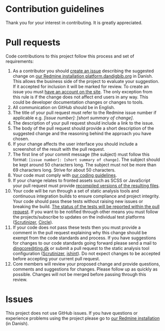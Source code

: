 # Contribution guidelines

Thank you for your interest in contributing. It is greatly appreciated.

# Pull requests

Code contributions to this project follow this process and set of requirements:

1. As a contributor you should [create an issue](http://platform.dandigbib.org/projects/ddb-cms/issues/new) describing the suggested change on [our Redmine installation platform.dandigbib.org](http://platform.dandigbib.org/projects/ddb-cms/) in Danish. This allows the business side of the project to evaluate your suggestion. If it accepted for inclusion it will be marked for review. To create an issue you must [have an account on the site](http://platform.dandigbib.org/account/register). The only exception from this rule is if the change does not affect end users in any way. This could be developer documentation changes or changes to tools.
2. All communication on GitHub should be in English.
3. The title of your pull request must refer to the Redmine issue number if applicable e.g. *[issue number]: [short summary of change]*.
4. The description of your pull request should include a link to the issue.
5. The body of the pull request should provide a short description of the suggested change and the reasoning behind the approach you have chosen.
6. If your change affects the user interface you should include a screenshot of the result with the pull request.
7. The first line of your commit message (the subject) must follow this format: `[issue number]: [short summary of change]`. The subject should be kept around 50 characters long. The subject must not be more than 69 characters long. Strive for about 50 characters.
8. Your code must comply with [our coding guidelines](../docs/code_guidelines.md).
9. If your change relates to fronted assets such as SCSS or JavaScript your pull request must provide [recompiled versions of the resulting files](../README.md#theme-development). 
10. Your code will be run through a set of static analysis tools and continuous integration builds to ensure compliance and project integrity. Your code should pass these tests without raising new issues or breaking the build. [The status of the tests will be reported within the pull request](https://github.com/blog/1935-see-results-from-all-pull-request-status-checks). If you want to be notified through other means you must follow the projects/subscribe to updates on the individual test platforms ([Scrutinizer](https://scrutinizer-ci.com/g/ding2/ding2/), [Circle](https://circleci.com/gh/ding2/ding2)).
11. If your code does not pass these tests then you must provide a comment in the pull request explaining why this change should be exempt from the code standards and process. If you have suggestions for changes to our code standards going forward please send a mail to [dingcore@ting.dk](mailto:dingcore@ting.dk) or submit a pull request to the static analysis tool configuration ([Scrutinizer](https://github.com/ding2/ding2/blob/master/.scrutinizer.yml), [jshint](https://github.com/ding2/ding2/blob/master/.jshintrc)). Do not expect changes to be accepted before accepting your current pull request.
12. Core members will review your proposed change and provide questions, comments and suggestions for changes. Please follow up as quickly as possible. Changes will not be merged before passing through this review.

# Issues

This project does not use GitHub issues. If you have questions or experience problems using the project please go to [our Redmine installation](http://platform.dandigbib.org/) (in Danish).
